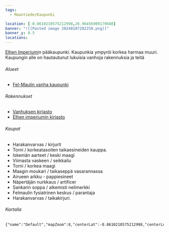 ```yaml
---
tags:
  - Maantiede/Kaupunki

location: [-0.8610210575212998,26.96456909179688]
banner: "![[Pasted image 20240107202259.png]]"
banner_y: 0.5
locations: 
---
```



[Elhen Imperiumi](Elhen%20Imperiumi.md)n pääkaupunki. Kaupunkia ympyröi korkea harmaa muuri. Kaupungin alle on hautautunut lukuisia vanhoja rakennuksia ja teitä 
###### Alueet

- [Fel-Maulin vanha kaupunki](Fel-Maulin%20vanha%20kaupunki)
###### Rakennukset

- [Vanhuksen kirjasto](Vanhuksen%20kirjasto.md)
- [Elhen imperiumin kirjasto](Elhen%20imperiumin%20kirjasto)

###### Kaupat

- Harakanvarvas / kirjurit
- Torni / korkeatasoiten taikaesineiden kauppa.
- Iskemän aarteet / keski maagi
- Viimasta vaskeen / seikkailu
- Torni / korkea maagi
- Maagin moukari / taikaseppä vasarannassa
- Airueen arkku - pappiesineet
- Näpertäjän nurkkaus / artificer
- Sankarin soppa / alkemisti nelimerkki
- Felmaulin fysiatrinen keskus / parantaja
- Harakanvarvas / taikakirjuri.

###### Kartalla
```mapview
{"name":"Default","mapZoom":8,"centerLat":-0.8610210575212998,"centerLng":26.96456909179688,"query":"","chosenMapSource":1}
```
